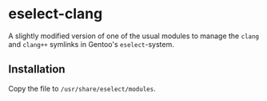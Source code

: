 # eselect-clang

A slightly modified version of one of the usual modules to manage the
`clang` and `clang++` symlinks in Gentoo's `eselect`-system.

## Installation
Copy the file to `/usr/share/eselect/modules`.
